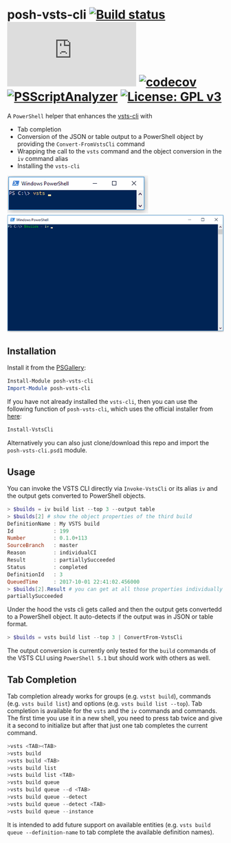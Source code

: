# posh-vsts-cli [![Build status](https://ci.appveyor.com/api/projects/status/29qq8ghr1mhlkaeh/branch/master?svg=true)](https://ci.appveyor.com/project/bergmeister/posh-vsts-cli/branch/master) [![AppVeyor tests](http://flauschig.ch/batch.php?type=tests&account=bergmeister&slug=posh-vsts-cli)](https://ci.appveyor.com/project/bergmeister/posh-vsts-cli/build/tests) [![codecov](https://codecov.io/gh/bergmeister/posh-vsts-cli/branch/master/graph/badge.svg)](https://codecov.io/gh/bergmeister/posh-vsts-cli) [![PSScriptAnalyzer](https://img.shields.io/badge/Linter-PSScriptAnalyzer-blue.svg)](http://google.com) [![License: GPL v3](https://img.shields.io/badge/License-GPL%20v3-blue.svg)](https://www.gnu.org/licenses/gpl-3.0)

A `PowerShell` helper that enhances the [vsts-cli](https://github.com/Microsoft/vsts-cli) with

- Tab completion
- Conversion of the JSON or table output to a PowerShell object by providing the `Convert-FromVstsCli` command
- Wrapping the call to the `vsts` command and the object conversion in the `iv` command alias
- Installing the `vsts-cli`

![Subgroup and command tab completion](demos/tabcompletion_demo.gif)
![Subgroup and command tab completion](demos/Convert-fromVstsCli.gif)

## Installation

Install it from the [PSGallery](https://www.powershellgallery.com/packages/posh-vsts-cli/1.0):

````powershell
Install-Module posh-vsts-cli
Import-Module posh-vsts-cli
````

If you have not already installed the `vsts-cli`, then you can use the following function of `posh-vsts-cli`, which uses the official installer from [here](https://aka.ms/vsts-cli-windows-installer):

````powershell
Install-VstsCli
````

Alternatively you can also just clone/download this repo and import the `posh-vsts-cli.psd1` module.

## Usage

You can invoke the VSTS CLI directly via `Invoke-VstsCli` or its alias `iv` and the output gets converted to PowerShell objects.

````powershell
> $builds = iv build list --top 3 --output table
> $builds[2] # show the object properties of the third build
DefinitionName : My VSTS build
Id             : 199
Number         : 0.1.0+113
SourceBranch   : master
Reason         : individualCI
Result         : partiallySucceeded
Status         : completed
DefinitionId   : 3
QueuedTime     : 2017-10-01 22:41:02.456000
> $builds[2].Result # you can get at all those properties individually as well
partiallySucceeded
````

Under the hood the vsts cli gets called and then the output gets convertedd to a PowerShell object. It auto-detects if the output was in JSON or table format.

````powershell
> $builds = vsts build list --top 3 | ConvertFrom-VstsCli
````

The output conversion is currently only tested for the `build` commands of the VSTS CLI using `PowerShell 5.1` but should work with others as well.

## Tab Completion

Tab completion already works for groups (e.g. `vstst build`), commands (e.g. `vsts build list`) and options (e.g. `vsts build list --top`). Tab completion is available for the `vsts` and the `iv` commands and commands. The first time you use it in a new shell, you need to press tab twice and give it a second to initialize but after that just one tab completes the current command.

````powershell
>vsts <TAB><TAB>
>vsts build
>vsts build <TAB>
>vsts build list
>vsts build list <TAB>
>vsts build queue
>vsts build queue --d <TAB>
>vsts build queue --detect
>vsts build queue --detect <TAB>
>vsts build queue --instance
````

It is intended to add future support on available entities (e.g. `vsts build queue --definition-name` to tab complete the available definition names).
